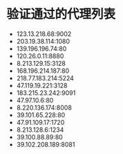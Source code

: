 # 验证通过的代理列表

 - 123.13.218.68:9002
 - 203.19.38.114:1080
 - 139.196.196.74:80
 - 120.26.0.11:8880
 - 8.213.129.15:3128
 - 168.196.214.187:80
 - 218.77.183.214:5224
 - 47.119.19.221:3128
 - 183.215.23.242:9091
 - 47.97.10.6:80
 - 8.220.136.174:8008
 - 39.101.65.228:80
 - 47.91.109.17:1720
 - 8.213.128.6:1234
 - 39.100.88.89:80
 - 39.102.208.189:8081
